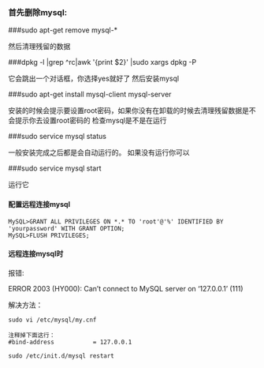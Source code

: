 ### 首先删除mysql:

###sudo apt-get remove mysql-*

然后清理残留的数据

###dpkg -l |grep ^rc|awk '{print $2}' |sudo xargs dpkg -P

它会跳出一个对话框，你选择yes就好了
然后安装mysql

###sudo apt-get install mysql-client mysql-server

安装的时候会提示要设置root密码，如果你没有在卸载的时候去清理残留数据是不会提示你去设置root密码的
检查mysql是不是在运行

###sudo service mysql status

一般安装完成之后都是会自动运行的。
如果没有运行你可以

###sudo service mysql start

运行它





#### 配置远程连接mysql

```
MySQL>GRANT ALL PRIVILEGES ON *.* TO 'root'@'%' IDENTIFIED BY 'yourpassword' WITH GRANT OPTION;
MySQL>FLUSH PRIVILEGES;
```



#### 远程连接mysql时

报错:

ERROR 2003 (HY000): Can’t connect to MySQL server on ‘127.0.0.1’ (111)

解决方法：

```
sudo vi /etc/mysql/my.cnf

注释掉下面这行：
#bind-address           = 127.0.0.1

sudo /etc/init.d/mysql restart
```